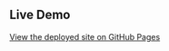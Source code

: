 
## Live Demo

[View the deployed site on GitHub Pages](https://rahulchirra.github.io/c-programming-website-/)


